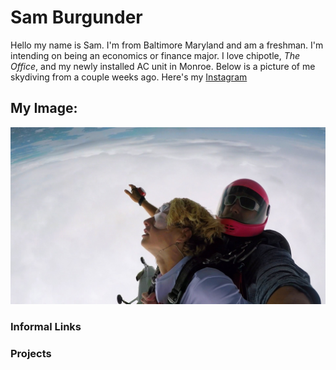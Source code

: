 # Sam Burgunder

Hello my name is Sam. I'm from Baltimore Maryland and am a freshman. I'm intending on being an economics or finance major. I love chipotle, *The Office*, and my newly installed AC unit in Monroe. Below is a picture of me skydiving from a couple weeks ago. Here's my [Instagram](https://www.instagram.com/sam.burgunder/)

## My Image:
![](skydiving.jpg)

### Informal Links

### Projects

